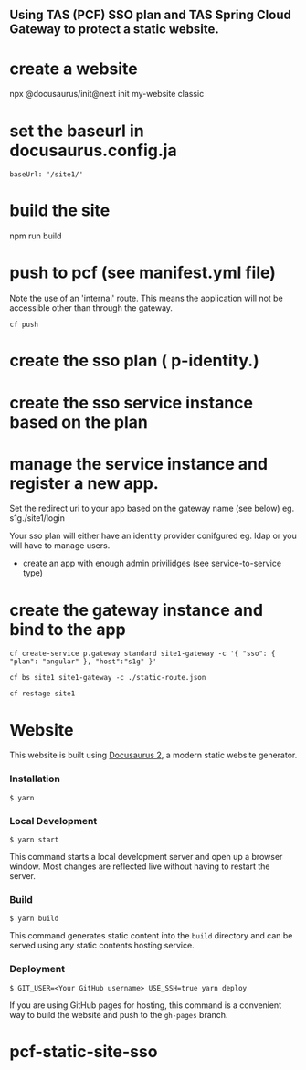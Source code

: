 
## Using TAS (PCF) SSO plan and TAS Spring Cloud Gateway to protect a static website.

# create a website

npx @docusaurus/init@next init my-website classic

# set the baseurl in docusaurus.config.ja
```
baseUrl: '/site1/'
```

# build the site

npm run build

# push to pcf (see manifest.yml file)

Note the use of an 'internal' route. This means the application will not be accessible other than through the gateway.

```
cf push
```

# create the sso plan ( p-identity.<system-domain>)

# create the sso service instance based on the plan

# manage the service instance and register a new app.

Set the redirect uri to your app based on the gateway name (see below)
eg. 
s1g.<apps-domain>/site1/login

Your sso plan will either have an identity provider conifgured eg. ldap or you will have to manage users.

- create an app with enough admin privilidges (see service-to-service type)


# create the gateway instance and bind to the app
```
cf create-service p.gateway standard site1-gateway -c '{ "sso": { "plan": "angular" }, "host":"s1g" }'

cf bs site1 site1-gateway -c ./static-route.json

cf restage site1
```




# Website

This website is built using [Docusaurus 2](https://v2.docusaurus.io/), a modern static website generator.

### Installation

```
$ yarn
```

### Local Development

```
$ yarn start
```

This command starts a local development server and open up a browser window. Most changes are reflected live without having to restart the server.

### Build

```
$ yarn build
```

This command generates static content into the `build` directory and can be served using any static contents hosting service.

### Deployment

```
$ GIT_USER=<Your GitHub username> USE_SSH=true yarn deploy
```

If you are using GitHub pages for hosting, this command is a convenient way to build the website and push to the `gh-pages` branch.
# pcf-static-site-sso
